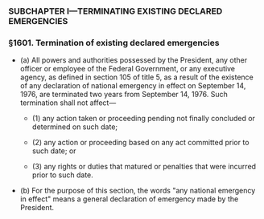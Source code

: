 ### SUBCHAPTER I—TERMINATING EXISTING DECLARED EMERGENCIES

### §1601. Termination of existing declared emergencies
* (a) All powers and authorities possessed by the President, any other officer or employee of the Federal Government, or any executive agency, as defined in section 105 of title 5, as a result of the existence of any declaration of national emergency in effect on September 14, 1976, are terminated two years from September 14, 1976. Such termination shall not affect—

  * (1) any action taken or proceeding pending not finally concluded or determined on such date;

  * (2) any action or proceeding based on any act committed prior to such date; or

  * (3) any rights or duties that matured or penalties that were incurred prior to such date.


* (b) For the purpose of this section, the words "any national emergency in effect" means a general declaration of emergency made by the President.